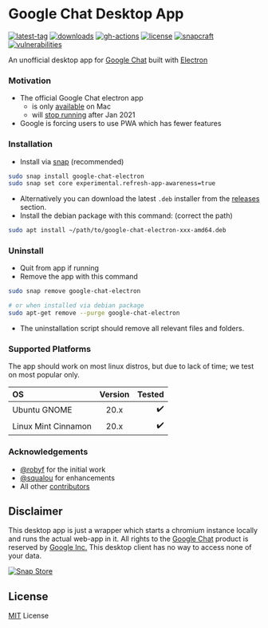 # Google Chat Desktop App

[![latest-tag](https://badgen.net/github/release/ankurk91/google-chat-electron)](https://github.com/ankurk91/google-chat-electron/tags)
[![downloads](https://img.shields.io/github/downloads/ankurk91/google-chat-electron/total?cacheSeconds=1800)](https://github.com/ankurk91/google-chat-electron/releases)
[![gh-actions](https://github.com/ankurk91/google-chat-electron/workflows/release/badge.svg)](https://github.com/ankurk91/google-chat-electron/actions)
[![license](https://badgen.net/github/license/ankurk91/google-chat-electron)](https://github.com/ankurk91/google-chat-electron)
[![snapcraft](https://snapcraft.io/google-chat-electron/badge.svg)](https://snapcraft.io/google-chat-electron)
[![vulnerabilities](https://snyk.io/test/github/ankurk91/google-chat-electron/badge.svg?targetFile=package.json)](https://snyk.io/test/github/ankurk91/google-chat-electron)

An unofficial desktop app for [Google Chat](https://chat.google.com/) built with [Electron](https://www.electronjs.org/)

### Motivation

* The official Google Chat electron app
    - is only [available](https://chat.google.com/download/) on Mac
    - will [stop running](https://support.google.com/chat/answer/10194711) after Jan 2021
* Google is forcing users to use PWA which has fewer features

### Installation

* Install via [snap](https://snapcraft.io/google-chat-electron) (recommended)

```bash
sudo snap install google-chat-electron
sudo snap set core experimental.refresh-app-awareness=true
```

* Alternatively you can download the latest `.deb` installer from
  the [releases](https://github.com/ankurk91/google-chat-electron/releases/latest)
  section.
* Install the debian package with this command: (correct the path)

```bash
sudo apt install ~/path/to/google-chat-electron-xxx-amd64.deb
```

### Uninstall

* Quit from app if running
* Remove the app with this command

```bash
sudo snap remove google-chat-electron

# or when installed via debian package
sudo apt-get remove --purge google-chat-electron
```

* The uninstallation script should remove all relevant files and folders.

### Supported Platforms

The app should work on most linux distros, but due to lack of time; we test on most popular only.

| OS                    | Version          | Tested              |
| :---                  | :---:            |                ---: |
| Ubuntu GNOME          | 20.x             |  :heavy_check_mark: |
| Linux Mint Cinnamon   | 20.x             |  :heavy_check_mark: |

### Acknowledgements

* [@robyf](https://github.com/robyf/google-chat-linux) for the initial work
* [@squalou](https://github.com/squalou/google-chat-linux) for enhancements
* All other [contributors](https://github.com/ankurk91/google-chat-electron/graphs/contributors)

## Disclaimer

This desktop app is just a wrapper which starts a chromium instance locally and runs the actual web-app in it. All
rights to the [Google Chat](https://chat.google.com/) product is reserved by
[Google Inc.](https://en.wikipedia.org/wiki/Google)
This desktop client has no way to access none of your data.

[![Snap Store](https://snapcraft.io/static/images/badges/en/snap-store-black.svg)](https://snapcraft.io/google-chat-electron)

## License

[MIT](LICENSE.txt) License
